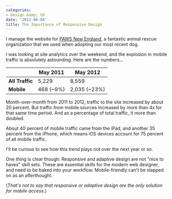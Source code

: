 ```yaml
---
categories:
- Design &amp; UX
date: '2012-06-04'
title: The Importance of Responsive Design
---
```


I manage the website for <a href="http://www.pawsnewengland.com">PAWS New England</a>, a fantastic animal rescue organization that we used when adopting our most recent dog.

I was looking at site analytics over the weekend, and the explosion in mobile traffic is absolutely astounding. Here are the numbers...

<table class="table">
<thead>
<tr>
<th></th>
<th>May 2011</th>
<th>May 2012</th>
</tr>
</thead>
<tbody>
<tr>
<td><strong>All Traffic</strong></td>
<td>5,229</td>
<td>8,559</td>
</tr>
<tr>
<td><strong>Mobile</strong></td>
<td>468 (~9%)</td>
<td>2,035 (~23%)</td>
</tr>
</tbody>
</table>

Month-over-month from 2011 to 2012, traffic to the site increased by about 20 percent. But traffic from mobile sources increased by more than 4x for that same time period. And as a percentage of total traffic, it more than doubled.

About 40 percent of mobile traffic came from the iPad, and another 35 percent from the iPhone, which means iOS devices account for 75 percent of all mobile traffic.

I'll be curious to see how this trend plays out over the next year or so.

One thing is clear though: Responsive and adaptive design are not "nice to haves" skill sets. These are essential skills for the modern web designer, and need to be baked into your workflow. Mobile-friendly can't be slapped on as an afterthought.

(<em>That's not to say that responsive or adaptive design are the only solution for mobile access.</em>)